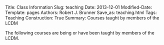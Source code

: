 Title: Class Information
Slug: teaching
Date: 2013-12-01
Modified-Date: 
Template: pages
Authors: Robert J. Brunner
Save_as: teaching.html
Tags: Teaching
Construction: True
Summary: Courses taught by members of the LCDM

The following courses are being or have been taught by members of the LCDM.

